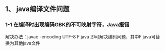 ## 1、 java编译文件问题
### 1-1 在编译时出现编码GBK的不可映射字符，Java报错
解决办法：javac -encoding UTF-8 F.java 即可解决编码问题，其中F.java可替换为其他java文件
